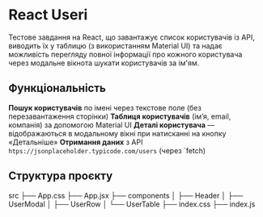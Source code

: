 # React Userі
Тестове завдання на React, що завантажує список користувачів із API, виводить їх у таблицю (з використанням Material UI) та надає можливість перегляду повної інформації про кожного користувача через модальне вікнота шукати користувачів за ім'ям.
## Функціональність
**Пошук користувачів** по імені через текстове поле (без перезавантаження сторінки)
**Таблиця користувачів** (ім’я, email, компанія) за допомогою Material UI
**Деталі користувача** — відображаються в модальному вікні при натисканні на кнопку «Детальніше»
**Отримання даних** з API `htps://jsonplaceholder.typicode.com/users` (через `fetch)

## Структура проєкту
src
    ├── App.css
    ├── App.jsx
    ├── components
    │   ├── Header
    │   ├── UserModal
    │   ├── UserRow
    │   └── UserTable
    ├── index.css
    ├── index.js
